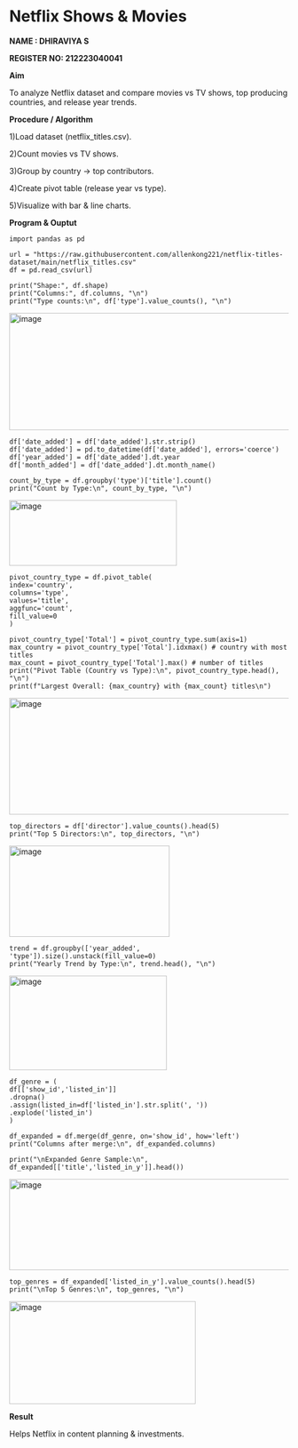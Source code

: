 # Netflix Shows & Movies
**NAME : DHIRAVIYA S**

**REGISTER NO: 212223040041**

**Aim**

To analyze Netflix dataset and compare movies vs TV shows, top producing countries, and release year trends.

**Procedure / Algorithm**

  1)Load dataset (netflix_titles.csv).
  
  2)Count movies vs TV shows.
  
  3)Group by country → top contributors.
  
  4)Create pivot table (release year vs type).
  
  5)Visualize with bar & line charts.

**Program & Ouptut**
```
import pandas as pd

url = "https://raw.githubusercontent.com/allenkong221/netflix-titles-dataset/main/netflix_titles.csv"
df = pd.read_csv(url)

print("Shape:", df.shape)
print("Columns:", df.columns, "\n")
print("Type counts:\n", df['type'].value_counts(), "\n")
```

<img width="783" height="211" alt="image" src="https://github.com/user-attachments/assets/f238e77f-89a7-476a-9592-c909d1d7a7be" />

```
df['date_added'] = df['date_added'].str.strip()
df['date_added'] = pd.to_datetime(df['date_added'], errors='coerce')
df['year_added'] = df['date_added'].dt.year
df['month_added'] = df['date_added'].dt.month_name()

count_by_type = df.groupby('type')['title'].count()
print("Count by Type:\n", count_by_type, "\n")
```

<img width="302" height="118" alt="image" src="https://github.com/user-attachments/assets/47912034-c9e0-4d89-b8f6-28674c7319ab" />

```
pivot_country_type = df.pivot_table(
index='country',
columns='type',
values='title',
aggfunc='count',
fill_value=0
)

pivot_country_type['Total'] = pivot_country_type.sum(axis=1)
max_country = pivot_country_type['Total'].idxmax() # country with most titles
max_count = pivot_country_type['Total'].max() # number of titles
print("Pivot Table (Country vs Type):\n", pivot_country_type.head(), "\n")
print(f"Largest Overall: {max_country} with {max_count} titles\n")
```

<img width="668" height="210" alt="image" src="https://github.com/user-attachments/assets/84ed2a5d-03dc-4ac0-8874-a03e5a8b43b2" />

```
top_directors = df['director'].value_counts().head(5)
print("Top 5 Directors:\n", top_directors, "\n")
```
<img width="289" height="164" alt="image" src="https://github.com/user-attachments/assets/8b9c3c69-280f-4619-982a-59fe3e644150" />

```
trend = df.groupby(['year_added', 'type']).size().unstack(fill_value=0)
print("Yearly Trend by Type:\n", trend.head(), "\n")
```
<img width="284" height="170" alt="image" src="https://github.com/user-attachments/assets/4e153bf9-c55c-4f09-8e0f-e0ac9f2b3cbc" />

```
df_genre = (
df[['show_id','listed_in']]
.dropna()
.assign(listed_in=df['listed_in'].str.split(', '))
.explode('listed_in')
)

df_expanded = df.merge(df_genre, on='show_id', how='left')
print("Columns after merge:\n", df_expanded.columns)
```
```
print("\nExpanded Genre Sample:\n",
df_expanded[['title','listed_in_y']].head())
```
<img width="664" height="164" alt="image" src="https://github.com/user-attachments/assets/7e9422c6-09a3-4c7f-9624-39a1b3243edb" />

```
top_genres = df_expanded['listed_in_y'].value_counts().head(5)
print("\nTop 5 Genres:\n", top_genres, "\n")
```

<img width="336" height="185" alt="image" src="https://github.com/user-attachments/assets/5d14c60c-6d58-4ecb-9aef-c09cb9c30529" />



**Result**

Helps Netflix in content planning & investments.
